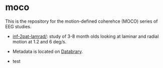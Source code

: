 # moco

This is the repository for the motion-defined coherehce (MOCO) series of EEG studies.

- [inf-2pat-lamrad/](inf-2pat-lamrad): study of 3-8 month olds looking at laminar and radial motion at 1.2 and 6 deg/s.

- Metadata is located on [Databrary](https://nyu.databrary.org/volume/146).

- test
